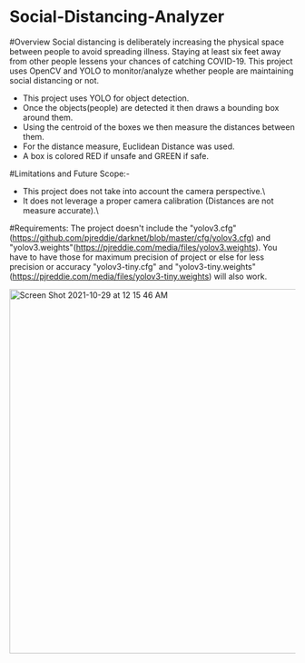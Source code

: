 # Social-Distancing-Analyzer
#Overview
Social distancing is deliberately increasing the physical space between people to avoid spreading illness. Staying at least six feet away from other people lessens your chances of catching COVID-19. This project uses OpenCV and YOLO to monitor/analyze whether people are maintaining social distancing or not.

 - This project uses YOLO for object detection.
 - Once the objects(people) are detected it then draws a bounding box around them.
 - Using the centroid of the boxes we then measure the distances between them.
 - For the distance measure, Euclidean Distance was used.
 - A box is colored RED if unsafe and GREEN if safe.



#Limitations and Future Scope:-
 - This project does not take into account the camera perspective.\
 - It does not leverage a proper camera calibration (Distances are not measure accurate).\


#Requirements: 
The project doesn't include the "yolov3.cfg"(https://github.com/pjreddie/darknet/blob/master/cfg/yolov3.cfg) and "yolov3.weights"(https://pjreddie.com/media/files/yolov3.weights). You have to have those for maximum precision of project or else for less precision or accuracy "yolov3-tiny.cfg" and "yolov3-tiny.weights"(https://pjreddie.com/media/files/yolov3-tiny.weights) will also work. 


<img width="642" alt="Screen Shot 2021-10-29 at 12 15 46 AM" src="https://user-images.githubusercontent.com/52505088/139374703-664319a3-bd32-44a9-b40e-3dae834937bd.png">
